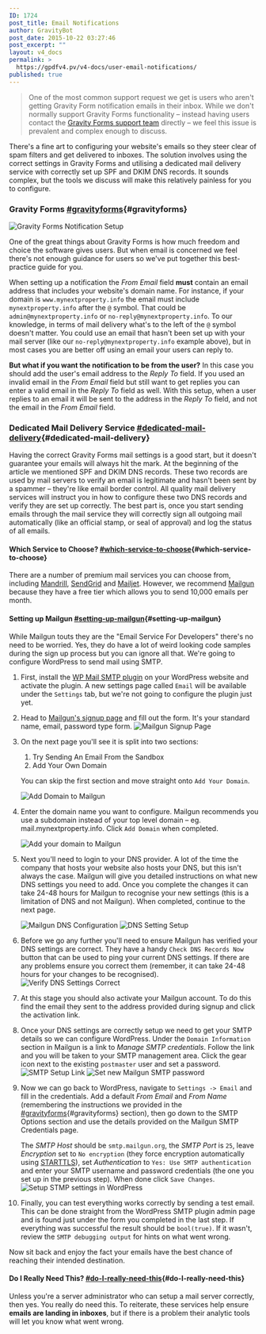 ```yaml
---
ID: 1724
post_title: Email Notifications
author: GravityBot
post_date: 2015-10-22 03:27:46
post_excerpt: ""
layout: v4_docs
permalink: >
  https://gpdfv4.pv/v4-docs/user-email-notifications/
published: true
---
```

> One of the most common support request we get is users who aren't getting Gravity Form notification emails in their inbox. While we don't normally support Gravity Forms functionality – instead having users contact the [Gravity Forms support team](https://www.gravityhelp.com/support/) directly – we feel this issue is prevalent and complex enough to discuss.

There's a fine art to configuring your website's emails so they steer clear of spam filters and get delivered to inboxes. The solution involves using the correct settings in Gravity Forms and utilising a dedicated mail delivery service with correctly set up SPF and DKIM DNS records. It sounds complex, but the tools we discuss will make this relatively painless for you to configure.

### Gravity Forms [#gravityforms](#gravityforms){#gravityforms}

![Gravity Forms Notification Setup](https://gpdfv4.pv/app/uploads/2015/10/gravityforms.png)

One of the great things about Gravity Forms is how much freedom and choice the software gives users. But when email is concerned we feel there's not enough guidance for users so we've put together this best-practice guide for you.

When setting up a notification the *From Email* field **must** contain an email address that includes your website's domain name. For instance, if your domain is `www.mynextproperty.info` the email must include `mynextproperty.info` after the `@` symbol. That could be `admin@mynextproperty.info` or `no-reply@mynextproperty.info`. To our knowledge, in terms of mail delivery what's to the left of the `@` symbol doesn't matter. You could use an email that hasn't been set up with your mail server (like our `no-reply@mynextproperty.info` example above), but in most cases you are better off using an email your users can reply to. 

**But what if you want the notification to be from the user?** In this case you should add the user's email address to the *Reply To* field. If you used an invalid email in the *From Email* field but still want to get replies you can enter a valid email in the *Reply To* field as well. With this setup, when a user replies to an email it will be sent to the address in the *Reply To* field, and not the email in the *From Email* field.

### Dedicated Mail Delivery Service [#dedicated-mail-delivery](#dedicated-mail-delivery){#dedicated-mail-delivery}

Having the correct Gravity Forms mail settings is a good start, but it doesn't guarantee your emails will always hit the mark. At the beginning of the article we mentioned SPF and DKIM DNS records. These two records are used by mail servers to verify an email is legitimate and hasn't been sent by a spammer – they're like email border control. All quality mail delivery services will instruct you in how to configure these two DNS records and verify they are set up correctly. The best part is, once you start sending emails through the mail service they will correctly sign all outgoing mail automatically (like an official stamp, or seal of approval) and log the status of all emails.

#### Which Service to Choose? [#which-service-to-choose](#which-service-to-choose){#which-service-to-choose}

There are a number of premium mail services you can choose from, including [Mandrill](http://mandrill.com/), [SendGrid](https://sendgrid.com/) and [Mailjet](https://www.mailjet.com/). However, we recommend [Mailgun](http://www.mailgun.com/) because they have a free tier which allows you to send 10,000 emails per month.

#### Setting up Mailgun [#setting-up-mailgun](#setting-up-mailgun){#setting-up-mailgun}

While Mailgun touts they are the "Email Service For Developers" there's no need to be worried. Yes, they do have a lot of weird looking code samples during the sign up process but you can ignore all that. We're going to configure WordPress to send mail using SMTP.

1.  First, install the [WP Mail SMTP plugin](https://wordpress.org/plugins/wp-mail-smtp/) on your WordPress website and activate the plugin. A new settings page called `Email` will be available under the `Settings` tab, but we're not going to configure the plugin just yet.

1.  Head to [Mailgun's signup page](https://mailgun.com/signup) and fill out the form. It's your standard name, email, password type form. 
    ![Mailgun Signup Page](https://gpdfv4.pv/app/uploads/2015/10/initial-signup.png)

1.  On the next page you'll see it is split into two sections:

    1.  Try Sending An Email From the Sandbox
    1.  Add Your Own Domain

    You can skip the first section and move straight onto `Add Your Domain`. 

    ![Add Domain to Mailgun](https://gpdfv4.pv/app/uploads/2015/10/add-domain.png)

1.  Enter the domain name you want to configure. Mailgun recommends you use a subdomain instead of your top level domain – eg. mail.mynextproperty.info. Click `Add Domain` when completed. 

    ![Add your domain to Mailgun](https://gpdfv4.pv/app/uploads/2015/10/enter-domain.png)

1.  Next you'll need to login to your DNS provider. A lot of the time the company that hosts your website also hosts your DNS, but this isn't always the case. Mailgun will give you detailed instructions on what new DNS settings you need to add. Once you complete the changes it can take 24-48 hours for Mailgun to recognise your new settings (this is a limitation of DNS and not Mailgun). When completed, continue to the next page. 

    ![Mailgun DNS Configuration](https://gpdfv4.pv/app/uploads/2015/10/dns-config.png) 
    ![DNS Setting Setup](https://gpdfv4.pv/app/uploads/2015/10/dns-config-2.png)

1.  Before we go any further you'll need to ensure Mailgun has verified your DNS settings are correct. They have a handy `Check DNS Records Now` button that can be used to ping your current DNS settings. If there are any problems ensure you correct them (remember, it can take 24-48 hours for your changes to be recognised). ![Verify DNS Settings Correct](https://gpdfv4.pv/app/uploads/2015/10/dns-verification.png)

1.  At this stage you should also activate your Mailgun account. To do this find the email they sent to the address provided during signup and click the activation link.

1.  Once your DNS settings are correctly setup we need to get your SMTP details so we can configure WordPress. Under the `Domain Information` section in Mailgun is a link to *Manage SMTP credentials*. Follow the link and you will be taken to your SMTP management area. Click the gear icon next to the existing `postmaster` user and set a password. ![SMTP Setup Link](https://gpdfv4.pv/app/uploads/2015/10/manage-credentials.png) ![Set new Mailgun SMTP password](https://gpdfv4.pv/app/uploads/2015/10/set-smtp-password.png)

1.  Now we can go back to WordPress, navigate to `Settings -> Email` and fill in the credentials. Add a default *From Email* and *From Name* (remembering the instructions we provided in the [#gravityforms](#gravityforms){#gravityforms} section), then go down to the SMTP Options section and use the details provided on the Mailgun SMTP Credentials page. 

    The *SMTP Host* should be `smtp.mailgun.org`, the *SMTP Port* is `25`, leave *Encryption* set to `No encryption` (they force encryption automatically using [STARTTLS](https://en.wikipedia.org/wiki/STARTTLS)), set *Authentication* to `Yes: Use SMTP authentication` and enter your SMTP username and password credentials (the one you set up in the previous step). When done click `Save Changes`. 
    ![Setup STMP settings in WordPress](https://gpdfv4.pv/app/uploads/2015/10/smtp-settings.png)

1. Finally, you can test everything works correctly by sending a test email. This can be done straight from the WordPress SMTP plugin admin page and is found just under the form you completed in the last step. If everything was successful the result should be `bool(true)`. If it wasn't, review the `SMTP debugging output` for hints on what went wrong.

Now sit back and enjoy the fact your emails have the best chance of reaching their intended destination.

#### Do I Really Need This? [#do-I-really-need-this](#do-I-really-need-this){#do-I-really-need-this}

Unless you're a server administrator who can setup a mail server correctly, then yes. You really do need this. To reiterate, these services help ensure **emails are landing in inboxes**, but if there is a problem their analytic tools will let you know what went wrong.
